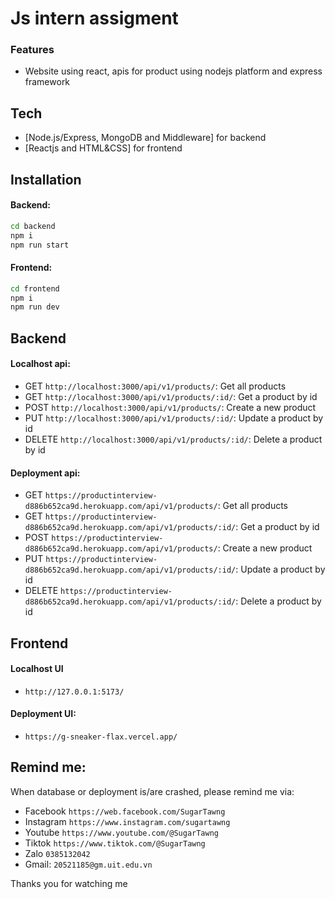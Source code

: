 # Js intern assigment

### Features
- Website using react, apis for product using nodejs platform and express framework

## Tech
- [Node.js/Express, MongoDB and Middleware] for backend
- [Reactjs and HTML&CSS] for frontend

## Installation
#### Backend: 
```sh
cd backend
npm i
npm run start
```
#### Frontend:
```sh
cd frontend
npm i
npm run dev
```

## Backend
#### Localhost api: 
 - GET `http://localhost:3000/api/v1/products/`: Get all products
 - GET `http://localhost:3000/api/v1/products/:id/`: Get a product by id
 - POST `http://localhost:3000/api/v1/products/`: Create a new product
 - PUT `http://localhost:3000/api/v1/products/:id/`: Update a product by id
 - DELETE `http://localhost:3000/api/v1/products/:id/`: Delete a product by id

#### Deployment api:
 - GET `https://productinterview-d886b652ca9d.herokuapp.com/api/v1/products/`: Get all products
 - GET `https://productinterview-d886b652ca9d.herokuapp.com/api/v1/products/:id/`: Get a product by id
 - POST `https://productinterview-d886b652ca9d.herokuapp.com/api/v1/products/`: Create a new product
 - PUT `https://productinterview-d886b652ca9d.herokuapp.com/api/v1/products/:id/`: Update a product by id
 - DELETE `https://productinterview-d886b652ca9d.herokuapp.com/api/v1/products/:id/`: Delete a product by id


## Frontend
#### Localhost UI
- `http://127.0.0.1:5173/`

#### Deployment UI:
- `https://g-sneaker-flax.vercel.app/`

## Remind me:
When database or deployment is/are crashed, please remind me via:
 - Facebook `https://web.facebook.com/SugarTawng`
 - Instagram `https://www.instagram.com/sugartawng`
 - Youtube `https://www.youtube.com/@SugarTawng`
 - Tiktok `https://www.tiktok.com/@SugarTawng`
 - Zalo `0385132042`
 - Gmail: `20521185@gm.uit.edu.vn`

Thanks you for watching me
